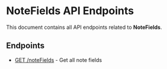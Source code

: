 # NoteFields API Endpoints

This document contains all API endpoints related to **NoteFields**.

## Endpoints

- [GET /noteFields](./getnotefields.md) - Get all note fields